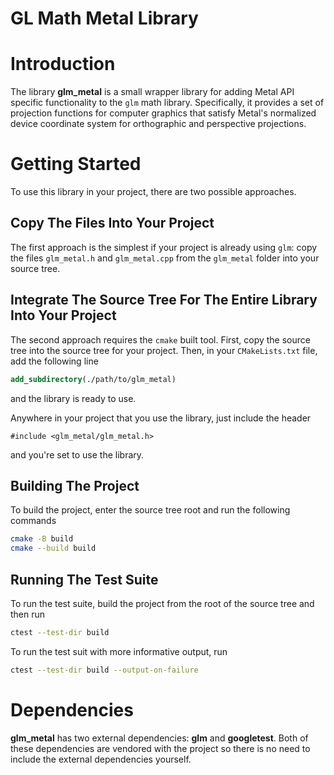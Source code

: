 # GL Math Metal Library

# Introduction
The library **glm_metal** is a small wrapper library for adding Metal API specific
functionality to the `glm` math library. Specifically, it provides a set of projection
functions for computer graphics that satisfy Metal's normalized device coordinate system
for orthographic and perspective projections.

# Getting Started
To use this library in your project, there are two possible approaches.

## Copy The Files Into Your Project
The first approach is the simplest if your project is already using `glm`: copy the 
files `glm_metal.h` and `glm_metal.cpp` from the `glm_metal` folder into your
source tree.

## Integrate The Source Tree For The Entire Library Into Your Project
The second approach requires the `cmake` built tool. First, copy the source tree
into the source tree for your project. Then, in your `CMakeLists.txt` file, add the 
following line
```cmake
add_subdirectory(./path/to/glm_metal)
```
and the library is ready to use.

Anywhere in your project that you use the library, just include the header
```cplusplus
#include <glm_metal/glm_metal.h>
```
and you're set to use the library.

## Building The Project
To build the project, enter the source tree root and run the following commands
```sh
cmake -B build
cmake --build build
```

## Running The Test Suite
To run the test suite, build the project from the root of the source tree and then run
```sh
ctest --test-dir build
```
To run the test suit with more informative output, run
```sh
ctest --test-dir build --output-on-failure
```

# Dependencies
**glm_metal** has two external dependencies: **glm** and **googletest**. Both of 
these dependencies are vendored with the project so there is no need to include
the external dependencies yourself.
